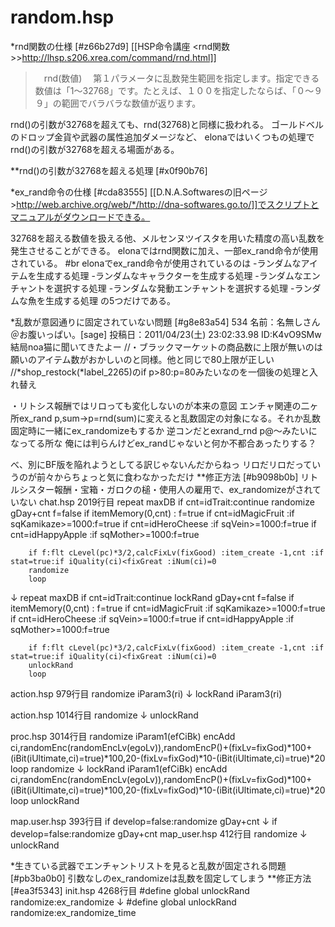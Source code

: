 # random.hsp


*rnd関数の仕様 [#z66b27d9]
[[HSP命令講座 <rnd関数>>http://lhsp.s206.xrea.com/command/rnd.html]]
>　rnd(数値)
>　第１パラメータに乱数発生範囲を指定します。指定できる数値は「1～32768」です。たとえば、１００を指定したならば、「０～９９」の範囲でバラバラな数値が返ります。

rnd()の引数が32768を超えても、rnd(32768)と同様に扱われる。
ゴールドベルのドロップ金貨や武器の属性追加ダメージなど、
elonaではいくつもの処理でrnd()の引数が32768を超える場面がある。

**rnd()の引数が32768を超える処理 [#x0f90b76]

*ex_rand命令の仕様 [#cda83555]
[[D.N.A.Softwaresの旧ページ>http://web.archive.org/web/*/http://dna-softwares.go.to/]]でスクリプトとマニュアルがダウンロードできる。

32768を超える数値を扱える他、メルセンヌツイスタを用いた精度の高い乱数を発生させることができる。
elonaではrnd関数に加え、一部ex_rand命令が使用されている。
#br
elonaでex_rand命令が使用されているのは
-ランダムなアイテムを生成する処理
-ランダムなキャラクターを生成する処理
-ランダムなエンチャントを選択する処理
-ランダムな発動エンチャントを選択する処理
-ランダムな魚を生成する処理
の5つだけである。

*乱数が意図通りに固定されていない問題 [#g8e83a54]
534 名前：名無しさん＠お腹いっぱい。[sage] 投稿日：2011/04/23(土) 23:02:33.98 ID:K4vO9SMw
結局noa猫に聞いてきたよー
//・ブラックマーケットの商品数に上限が無いのは願いのアイテム数がおかしいのと同様。他と同じで80上限が正しい
//*shop_restock(*label_2265)のif p>80:p=80みたいなのを一個後の処理と入れ替え

・リトシス報酬ではリロっても変化しないのが本来の意図
エンチャ関連の二ヶ所ex_rand p,sum→p=rnd(sum)に変えると乱数固定の対象になる。それか乱数固定時に一緒にex_randomizeもするか
逆コンだとexrand_rnd p@～みたいになってる所な
俺には判らんけどex_randじゃないと何か不都合あったりする？

べ、別にBF版を陥れようとしてる訳じゃないんだからねっ
リロだリロだっていうのが前々からちょっと気に食わなかっただけ
**修正方法 [#b9098b0b]
リトルシスター報酬・宝箱・ガロクの槌・使用人の雇用で、ex_randomizeがされていない
chat.hsp 2019行目
        repeat maxDB
        if cnt=idTrait:continue
        randomize gDay+cnt
        f=false
        if itemMemory(0,cnt) : f=true
        if cnt=idMagicFruit :if sqKamikaze>=1000:f=true
        if cnt=idHeroCheese :if sqVein>=1000:f=true
        if cnt=idHappyApple :if sqMother>=1000:f=true
        
        if f:flt cLevel(pc)*3/2,calcFixLv(fixGood) :item_create -1,cnt :if stat=true:if iQuality(ci)<fixGreat :iNum(ci)=0
        randomize
        loop
↓
        repeat maxDB
        if cnt=idTrait:continue
        lockRand gDay+cnt
        f=false
        if itemMemory(0,cnt) : f=true
        if cnt=idMagicFruit :if sqKamikaze>=1000:f=true
        if cnt=idHeroCheese :if sqVein>=1000:f=true
        if cnt=idHappyApple :if sqMother>=1000:f=true
        
        if f:flt cLevel(pc)*3/2,calcFixLv(fixGood) :item_create -1,cnt :if stat=true:if iQuality(ci)<fixGreat :iNum(ci)=0
        unlockRand
        loop
action.hsp 979行目
  randomize iParam3(ri)
↓
  lockRand iParam3(ri)

action.hsp 1014行目
  randomize
↓
  unlockRand

proc.hsp 3014行目
  randomize iParam1(efCiBk)
  encAdd ci,randomEnc(randomEncLv(egoLv)),randomEncP()+(fixLv=fixGod)*100+(iBit(iUltimate,ci)=true)*100,20-(fixLv=fixGod)*10-(iBit(iUltimate,ci)=true)*20
  loop
  randomize
↓
  lockRand iParam1(efCiBk)
  encAdd ci,randomEnc(randomEncLv(egoLv)),randomEncP()+(fixLv=fixGod)*100+(iBit(iUltimate,ci)=true)*100,20-(fixLv=fixGod)*10-(iBit(iUltimate,ci)=true)*20
  loop
  unlockRand

map.user.hsp 393行目
  if develop=false:randomize gDay+cnt
↓
  if develop=false:randomize gDay+cnt
map_user.hsp 412行目
  randomize
↓
  unlockRand

*生きている武器でエンチャントリストを見ると乱数が固定される問題 [#pb3ba0b0]
引数なしのex_randomizeは乱数を固定してしまう
**修正方法 [#ea3f5343]
init.hsp 4268行目
  #define global unlockRand randomize:ex_randomize
↓
  #define global unlockRand randomize:ex_randomize_time

